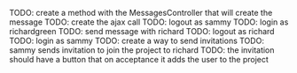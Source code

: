 
TODO: create a method with the MessagesController that will create the message
TODO: create the ajax call
TODO: logout as sammy
TODO: login as richardgreen
TODO: send message with richard
TODO: logout as richard
TODO: login as sammy
TODO: create a way to send invitations
TODO: sammy sends invitation to join the project to richard
TODO: the invitation should have a button that on acceptance it adds the user to the project
